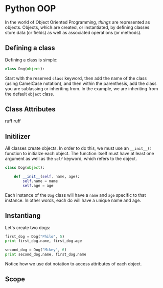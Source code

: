 # Python OOP

In the world of Object Oriented Programming, *things* are represented as objects. Objects, which are created, or instantiated, by defining classes store data (or fields) as well as associated operations (or methods).

## Defining a class

Defining a class is simple:

```python
class Dog(object):
```

Start with the reserved `class` keyword, then add the name of the class (using CamelCase notation), and then within the parenthesis, add the class you are sublassing or inheriting from. In the example, we are inheriting from the default `object` class.

## Class Attributes

ruff ruff 

## Initilizer

All classes create objects. In order to do this, we must use an `__init__()` function to initialze each object. The function itself must have at least one argument as well as the `self` keyword, which refers to the object. 


```python
class Dog(object):

    def __init__(self, name, age):
        self.name = name
        self.age = age
```

Each instance of the `Dog` class will have a `name` and `age` specific to that instance. In other words, each do will have a unique name and age.

## Instantiang

Let's create two dogs:

```python
first_dog = Dog("Philo", 5)
print first_dog.name, first_dog.age

second_dog = Dog("Mikey", 6)
print second_dog.name, first_dog.name
```

Notice how we use dot notation to access attributes of each object.

## Scope
